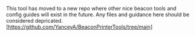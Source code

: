 This tool has moved to a new repo where other nice beacon tools and config guides will exist in the future. Any files and guidance here should be considered depricated.
[https://github.com/YanceyA/BeaconPrinterTools/tree/main]
